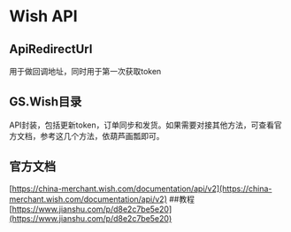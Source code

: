 # Wish API
## ApiRedirectUrl
用于做回调地址，同时用于第一次获取token
## GS.Wish目录
API封装，包括更新token，订单同步和发货。如果需要对接其他方法，可查看官方文档，参考这几个方法，依葫芦画瓢即可。
## 官方文档
[https://china-merchant.wish.com/documentation/api/v2](https://china-merchant.wish.com/documentation/api/v2)
##教程
[https://www.jianshu.com/p/d8e2c7be5e20](https://www.jianshu.com/p/d8e2c7be5e20)